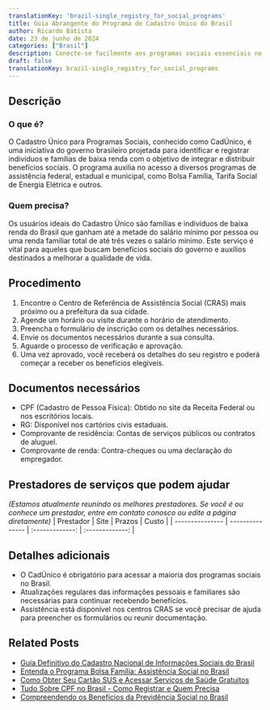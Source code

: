```yaml
---
translationKey: 'brazil-single_registry_for_social_programs'
title: Guia Abrangente do Programa de Cadastro Único do Brasil
author: Ricardo Batista
date: 23 de junho de 2024
categories: ["Brasil"]
description: Conecte-se facilmente aos programas sociais essenciais no Brasil usando o Cadastro Único. Descubra a elegibilidade, os passos e os documentos necessários.
draft: false
translationKey: brazil-single_registry_for_social_programs
---
```


## Descrição
### O que é?
O Cadastro Único para Programas Sociais, conhecido como CadÚnico, é uma iniciativa do governo brasileiro projetada para identificar e registrar indivíduos e famílias de baixa renda com o objetivo de integrar e distribuir benefícios sociais. O programa auxilia no acesso a diversos programas de assistência federal, estadual e municipal, como Bolsa Família, Tarifa Social de Energia Elétrica e outros.

### Quem precisa?
Os usuários ideais do Cadastro Único são famílias e indivíduos de baixa renda do Brasil que ganham até a metade do salário mínimo por pessoa ou uma renda familiar total de até três vezes o salário mínimo. Este serviço é vital para aqueles que buscam benefícios sociais do governo e auxílios destinados a melhorar a qualidade de vida.

## Procedimento

1. Encontre o Centro de Referência de Assistência Social (CRAS) mais próximo ou a prefeitura da sua cidade.
2. Agende um horário ou visite durante o horário de atendimento.
3. Preencha o formulário de inscrição com os detalhes necessários.
4. Envie os documentos necessários durante a sua consulta.
5. Aguarde o processo de verificação e aprovação.
6. Uma vez aprovado, você receberá os detalhes do seu registro e poderá começar a receber os benefícios elegíveis.

## Documentos necessários

- CPF (Cadastro de Pessoa Física): Obtido no site da Receita Federal ou nos escritórios locais.
- RG: Disponível nos cartórios civis estaduais.
- Comprovante de residência: Contas de serviços públicos ou contratos de aluguel.
- Comprovante de renda: Contra-cheques ou uma declaração do empregador.

## Prestadores de serviços que podem ajudar
_(Estamos atualmente reunindo os melhores prestadores. Se você é ou conhece um prestador, entre em contato conosco ou edite a página diretamente)_
| Prestador       |     Site     |     Prazos    |       Custo      |
| --------------- | --------------- |  :-------------: | :-------------: |

## Detalhes adicionais

- O CadÚnico é obrigatório para acessar a maioria dos programas sociais no Brasil.
- Atualizações regulares das informações pessoais e familiares são necessárias para continuar recebendo benefícios.
- Assistência está disponível nos centros CRAS se você precisar de ajuda para preencher os formulários ou reunir documentação.
## Related Posts

- [Guia Definitivo do Cadastro Nacional de Informações Sociais do Brasil](https://tramitit.com/pt/guides/brazil/cadastro_nacional_de_informa%C3%A7%C3%B5es_sociais/)
- [Entenda o Programa Bolsa Família: Assistência Social no Brasil](https://tramitit.com/pt/guides/brazil/bolsa_fam%C3%ADlia/)
- [Como Obter Seu Cartão SUS e Acessar Serviços de Saúde Gratuitos](https://tramitit.com/pt/guides/brazil/cart%C3%A3o_sus/)
- [Tudo Sobre CPF no Brasil - Como Registrar e Quem Precisa](https://tramitit.com/pt/guides/brazil/cadastro_de_pessoas_f%C3%ADsicas/)
- [Compreendendo os Benefícios da Previdência Social no Brasil](https://tramitit.com/pt/guides/brazil/previd%C3%AAncia_social/)